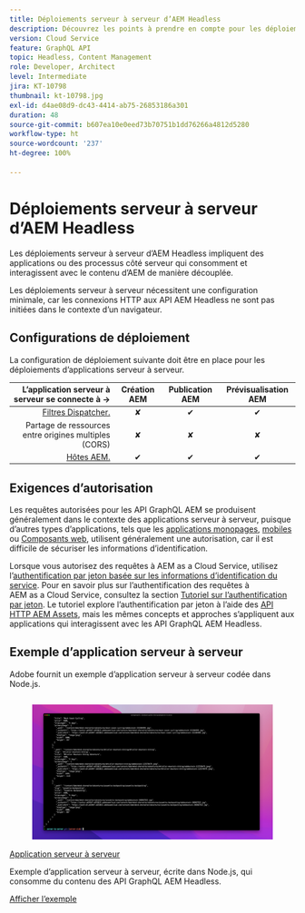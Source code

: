 ```yaml
---
title: Déploiements serveur à serveur d’AEM Headless
description: Découvrez les points à prendre en compte pour les déploiements serveur à serveur d’AEM Headless.
version: Cloud Service
feature: GraphQL API
topic: Headless, Content Management
role: Developer, Architect
level: Intermediate
jira: KT-10798
thumbnail: kt-10798.jpg
exl-id: d4ae08d9-dc43-4414-ab75-26853186a301
duration: 48
source-git-commit: b607ea10e0eed73b70751b1dd76266a4812d5280
workflow-type: ht
source-wordcount: '237'
ht-degree: 100%

---
```


# Déploiements serveur à serveur d’AEM Headless

Les déploiements serveur à serveur d’AEM Headless impliquent des applications ou des processus côté serveur qui consomment et interagissent avec le contenu d’AEM de manière découplée.

Les déploiements serveur à serveur nécessitent une configuration minimale, car les connexions HTTP aux API AEM Headless ne sont pas initiées dans le contexte d’un navigateur.

## Configurations de déploiement

La configuration de déploiement suivante doit être en place pour les déploiements d’applications serveur à serveur.

| L’application serveur à serveur se connecte à → | Création AEM | Publication AEM | Prévisualisation AEM |
|---------------------------------------------------------------:|:----------:|:-----------:|:-----------:|
| [Filtres Dispatcher.](./configurations/dispatcher-filters.md) | ✘ | ✔ | ✔ |
| Partage de ressources entre origines multiples (CORS) | ✘ | ✘ | ✘ |
| [Hôtes AEM.](./configurations/aem-hosts.md) | ✔ | ✔ | ✔ |

## Exigences d’autorisation

Les requêtes autorisées pour les API GraphQL AEM se produisent généralement dans le contexte des applications serveur à serveur, puisque d’autres types d’applications, tels que les [applications monopages](./spa.md), [mobiles](./mobile.md) ou [Composants web](./web-component.md), utilisent généralement une autorisation, car il est difficile de sécuriser les informations d’identification.

Lorsque vous autorisez des requêtes à AEM as a Cloud Service, utilisez l’[authentification par jeton basée sur les informations d’identification du service](https://experienceleague.adobe.com/docs/experience-manager-cloud-service/content/implementing/developing/generating-access-tokens-for-server-side-apis.html?lang=fr). Pour en savoir plus sur l’authentification des requêtes à AEM as a Cloud Service, consultez la section [Tutoriel sur l’authentification par jeton](https://experienceleague.adobe.com/docs/experience-manager-learn/getting-started-with-aem-headless/authentication/overview.html?lang=fr). Le tutoriel explore l’authentification par jeton à l’aide des [API HTTP AEM Assets](https://experienceleague.adobe.com/docs/experience-manager-cloud-service/content/assets/admin/mac-api-assets.html?lang=fr), mais les mêmes concepts et approches s’appliquent aux applications qui interagissent avec les API GraphQL AEM Headless.

## Exemple d’application serveur à serveur

Adobe fournit un exemple d’application serveur à serveur codée dans Node.js.

<div class="columns is-multiline">
    <!-- Server-to-server app -->
    <div class="column is-half-tablet is-half-desktop is-one-third-widescreen" aria-label="Server-to-server app" tabindex="0">
       <div class="card">
           <div class="card-image">
               <figure class="image is-16by9">
                   <a href="../example-apps/server-to-server-app.md" title="Application serveur à serveur" tabindex="-1">
                       <img class="is-bordered-r-small" src="../example-apps/assets/server-to-server-app/server-to-server-card.png" alt="Application serveur à serveur">
                   </a>
               </figure>
           </div>
           <div class="card-content is-padded-small">
               <div class="content">
                   <p class="headline is-size-6 has-text-weight-bold"><a href="../example-apps/server-to-server-app.md" title="Application serveur à serveur">Application serveur à serveur</a></p>
                   <p class="is-size-6">Exemple d’application serveur à serveur, écrite dans Node.js, qui consomme du contenu des API GraphQL AEM Headless.</p>
                   <a href="../example-apps/server-to-server-app.md" class="spectrum-Button spectrum-Button--outline spectrum-Button--primary spectrum-Button--sizeM">
<span class="spectrum-Button-label has-no-wrap has-text-weight-bold">Afficher l’exemple</span>
</a>
               </div>
           </div>
       </div>
    </div>
</div>
